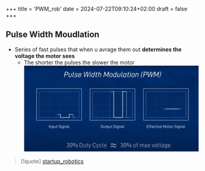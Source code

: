 +++
title = 'PWM_rob'
date = 2024-07-22T09:10:24+02:00
draft = false
+++

## Pulse Width Moudlation 

- Series of fast pulses that when u avrage them out **determines the voltage the motor sees**
	- The shorter the pulses the slower the motor 
 ![PWM_visual.png](/static/PWM_visual.png)





>[!quote] [startup_robotics](/startup_robotics.md)